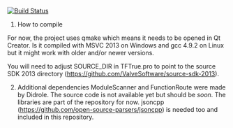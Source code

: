 [![Build Status](https://travis-ci.org/AnAkIn1/TFTrue.svg?branch=public)](https://travis-ci.org/AnAkIn1/TFTrue)

1) How to compile

For now, the project uses qmake which means it needs to be opened in Qt Creator.
Is it compiled with MSVC 2013 on Windows and gcc 4.9.2 on Linux but it might work with older and/or newer versions.

You will need to adjust SOURCE_DIR in TFTrue.pro to point to the source SDK 2013 directory (https://github.com/ValveSoftware/source-sdk-2013).

2) Additional dependencies
ModuleScanner and FunctionRoute were made by Didrole. The source code is not available yet but should be *soon*.
The libraries are part of the repository for now.
jsoncpp (https://github.com/open-source-parsers/jsoncpp) is needed too and included in this repository.
